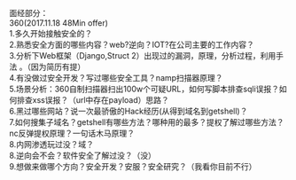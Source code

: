 面经部分：  
360(2017.11.18 48Min  offer)  
    1.多久开始接触安全的？  
    2.熟悉安全方面的哪些内容？web?逆向？IOT?在公司主要的工作内容？  
    3.分析下Web框架（Django,Struct 2）出现过的漏洞，原理，分析过程，利用手法 。（因为简历有提）  
    4.有没做过安全开发？写过哪些安全工具？namp扫描器原理？  
    5.场景分析：360自制扫描器扫出100w个可疑URL，如何写脚本排查sqli误报？如何排查xss误报？（url中存在payload）思路？  
    6.黑过哪些网站？说一次最骄傲的Hack经历(从得到域名到getshell)？  
    7.如何搜集子域名？getshell有哪些方法？哪种用的最多？提权了解过哪些方法？nc反弹提权原理？一句话木马原理？  
    8.内网渗透玩过没？域？  
    8.逆向会不会？软件安全了解过没？（没）  
    9.想做来做哪个方向？安全开发？安服？安全研究？（我看你目前不行）  

